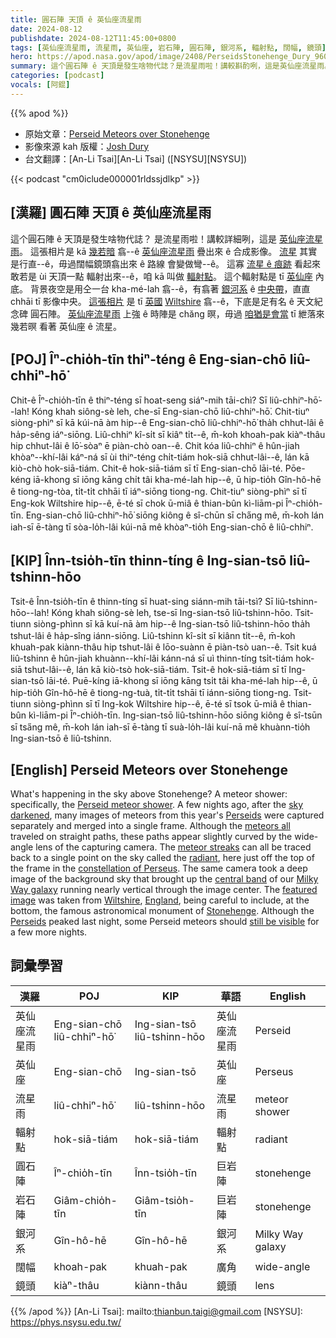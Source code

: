 ```yaml
---
title: 圓石陣 天頂 ê 英仙座流星雨
date: 2024-08-12
publishdate: 2024-08-12T11:45:00+0800
tags: [英仙座流星雨, 流星雨, 英仙座, 岩石陣, 圓石陣, 銀河系, 輻射點, 闊幅, 鏡頭]
hero: https://apod.nasa.gov/apod/image/2408/PerseidsStonehenge_Dury_960.jpg
summary: 這个圓石陣 ê 天頂是發生啥物代誌？是流星雨啦！講較斟酌咧，這是英仙座流星雨。
categories: [podcast]
vocals: [阿錕]
---
```


{{% apod %}}

- 原始文章：[Perseid Meteors over Stonehenge](https://apod.nasa.gov/apod/ap240812.html)
- 影像來源 kah 版權：[Josh Dury](https://www.instagram.com/josh_dury_photomedia/)
- 台文翻譯：[An-Li Tsai][An-Li Tsai] ([NSYSU][NSYSU])

{{< podcast "cm0iclude000001rldssjdlkp" >}}

## [漢羅] 圓石陣 天頂 ê 英仙座流星雨
這个圓石陣 ê 天頂是發生啥物代誌？
是流星雨啦！講較詳細咧，這是 [英仙座流星雨][Perseid meteor shower]。
這張相片是 kā [幾若暗][sky darkened] 翕--ê [英仙座流星雨][Perseids 1] 疊出來 ê 合成影像。
[流星][meteors all] 其實是行直--ê，毋過闊幅鏡頭翕出來 ê 路線 會變做彎--ê。
這寡 [流星 ê 痕跡][meteor streaks] 看起來敢若是 ùi 天頂一點 輻射出來--ê，咱 kā 叫做 [輻射點][radiant]。
這个輻射點是 tī [英仙座][constellation of Perseus] 內底。
背景夜空是用仝一台 kha-mé-lah 翕--ê，有翕著 [銀河系][Milky Way galaxy] ê [中央帶][central band]，直直 chhāi tī 影像中央。
[這張相片][featured image] 是 tī [英國][England] [Wiltshire][Wiltshire] 翕--ê，下底是足有名 ê 天文紀念碑 圓石陣。
[英仙座流星雨][Perseids 2] 上強 ê 時陣是 chăng 暝，毋過 [咱猶是會當][still be visible] tī 紲落來幾若暝 看著 英仙座 ê 流星。

## [POJ] Îⁿ-chio̍h-tīn thiⁿ-téng ê Eng-sian-chō liû-chhiⁿ-hō͘
Chit-ê Îⁿ-chio̍h-tīn ê thiⁿ-téng sī hoat-seng siáⁿ-mih tāi-chì?
Sī liû-chhiⁿ-hō͘--lah!
Kóng khah siông-sè leh, che-sī Eng-sian-chō liû-chhiⁿ-hō͘.
Chit-tiuⁿ siòng-phìⁿ sī kā kúi-nā àm hip--ê Eng-sian-chō liû-chhiⁿ-hō͘ tha̍h chhut-lâi ê ha̍p-sêng iáⁿ-siōng.
Liû-chhiⁿ kî-si̍t sī kiâⁿ ti̍t--ê, m̄-koh khoah-pak kiàⁿ-thâu hip chhut-lâi ê lō͘-sòaⁿ ē piàn-chò oan--ê.
Chit kóa liû-chhiⁿ ê hûn-jiah khòaⁿ--khí-lâi káⁿ-ná sī ùi thiⁿ-téng chi̍t-tiám hok-siā chhut-lâi--ê, lán kā kiò-chò hok-siā-tiám.
Chit-ê hok-siā-tiám sī tī Eng-sian-chō lāi-té.
Pōe-kéng iā-khong sī iōng kāng chi̍t tâi kha-mé-lah hip--ê, ū hip-tio̍h Gîn-hô-hē ê tiong-ng-tòa, ti̍t-ti̍t chhāi tī iáⁿ-siōng tiong-ng.
Chit-tiuⁿ siòng-phìⁿ sī tī Eng-kok Wiltshire hip--ê, ē-té sī chok ū-miâ ê thian-bûn kì-liām-pi Îⁿ-chio̍h-tīn.
Eng-sian-chō liû-chhiⁿ-hō͘ siōng kiông ê sî-chūn sī cha̋ng mê, m̄-koh lán iah-sī ē-tàng tī sòa-lo̍h-lâi kúi-nā mê khòaⁿ-tio̍h Eng-sian-chō ê liû-chhiⁿ.

## [KIP] Înn-tsio̍h-tīn thinn-tíng ê Ing-sian-tsō liû-tshinn-hōo
Tsit-ê Înn-tsio̍h-tīn ê thinn-tíng sī huat-sing siánn-mih tāi-tsì?
Sī liû-tshinn-hōo--lah!
Kóng khah siông-sè leh, tse-sī Ing-sian-tsō liû-tshinn-hōo.
Tsit-tiunn siòng-phìnn sī kā kuí-nā àm hip--ê Ing-sian-tsō liû-tshinn-hōo tha̍h tshut-lâi ê ha̍p-sîng iánn-siōng.
Liû-tshinn kî-si̍t sī kiânn ti̍t--ê, m̄-koh khuah-pak kiànn-thâu hip tshut-lâi ê lōo-suànn ē piàn-tsò uan--ê.
Tsit kuá liû-tshinn ê hûn-jiah khuànn--khí-lâi kánn-ná sī uì thinn-tíng tsi̍t-tiám hok-siā tshut-lâi--ê, lán kā kiò-tsò hok-siā-tiám.
Tsit-ê hok-siā-tiám sī tī Ing-sian-tsō lāi-té.
Puē-kíng iā-khong sī iōng kāng tsi̍t tâi kha-mé-lah hip--ê, ū hip-tio̍h Gîn-hô-hē ê tiong-ng-tuà, ti̍t-ti̍t tshāi tī iánn-siōng tiong-ng.
Tsit-tiunn siòng-phìnn sī tī Ing-kok Wiltshire hip--ê, ē-té sī tsok ū-miâ ê thian-bûn kì-liām-pi Îⁿ-chio̍h-tīn.
Ing-sian-tsō liû-tshinn-hōo siōng kiông ê sî-tsūn sī tsa̋ng mê, m̄-koh lán iah-sī ē-tàng tī suà-lo̍h-lâi kuí-nā mê khuànn-tio̍h Ing-sian-tsō ê liû-tshinn.

## [English] Perseid Meteors over Stonehenge
What's happening in the sky above Stonehenge?
A meteor shower: specifically, the [Perseid meteor shower][Perseid meteor shower].
A few nights ago, after the [sky darkened][sky darkened], many images of meteors from this year's [Perseids][Perseids 1] were captured separately and merged into a single frame.
Although the [meteors all][meteors all] traveled on straight paths, these paths appear slightly curved by the wide-angle lens of the capturing camera.
The [meteor streaks][meteor streaks] can all be traced back to a single point on the sky called the [radiant][radiant], here just off the top of the frame in the [constellation of Perseus][constellation of Perseus].
The same camera took a deep image of the background sky that brought up the [central band][central band] of our [Milky Way galaxy][Milky Way galaxy] running nearly vertical through the image center.
The [featured image][featured image] was taken from [Wiltshire][Wiltshire], [England][England], being careful to include, at the bottom, the famous astronomical monument of [Stonehenge][Stonehenge].
Although the [Perseids][Perseids 2] peaked last night, some Perseid meteors should [still be visible][still be visible] for a few more nights.

## 詞彙學習

|漢羅|POJ|KIP|華語|English|
|-|-|-|-|-|
|英仙座流星雨|Eng-sian-chō liû-chhiⁿ-hō͘|Ing-sian-tsō liû-tshinn-hōo|英仙座流星雨|Perseid|
|英仙座|Eng-sian-chō|Ing-sian-tsō|英仙座|Perseus|
|流星雨|liû-chhiⁿ-hō͘|liû-tshinn-hōo|流星雨|meteor shower|
|輻射點|hok-siā-tiám|hok-siā-tiám|輻射點|radiant|
|圓石陣|Îⁿ-chio̍h-tīn|Înn-tsio̍h-tīn|巨岩陣|stonehenge|
|岩石陣|Giâm-chio̍h-tīn|Giâm-tsio̍h-tīn|巨岩陣|stonehenge|
|銀河系|Gîn-hô-hē|Gîn-hô-hē|銀河系|Milky Way galaxy|
|闊幅|khoah-pak|khuah-pak|廣角|wide-angle|
|鏡頭|kiàⁿ-thâu|kiànn-thâu|鏡頭|lens|

{{% /apod %}}
[An-Li Tsai]: mailto:thianbun.taigi@gmail.com
[NSYSU]: https://phys.nsysu.edu.tw/

[copyright]: https://apod.nasa.gov/apod/fap/lib/about_apod.html#srapply
[License3]: https://creativecommons.org/licenses/by/3.0/
[License2]:https://creativecommons.org/licenses/by-nc-nd/2.0/

[Perseid meteor shower]:https://science.nasa.gov/solar-system/meteors-meteorites/perseids/
[sky darkened]:https://apod.nasa.gov/apod/ap240228.html
[Perseids 1]:https://en.wikipedia.org/wiki/Perseids
[meteors all]:https://apod.nasa.gov/apod/ap240811.html
[meteor streaks]:https://apod.nasa.gov/apod/ap161213.html
[radiant]:https://en.wikipedia.org/wiki/Radiant_(meteor_shower)
[constellation of Perseus]:https://en.wikipedia.org/wiki/Perseus_(constellation)
[central band]:https://apod.nasa.gov/apod/ap240805.html
[Milky Way galaxy]:https://science.nasa.gov/resource/the-milky-way-galaxy/
[featured image]:https://www.instagram.com/p/C-hUGnvsliD/
[Wiltshire]:https://youtu.be/6rUFClgsrnQ
[England]:https://en.wikipedia.org/wiki/England
[Stonehenge]:https://en.wikipedia.org/wiki/Stonehenge
[Perseids 2]:https://science.nasa.gov/solar-system/skywatching/night-sky-network/prepare-for-perseids/
[still be visible]:https://i.chzbgr.com/full/8572855808/hBCCED02B/cute-cat-hiding-hey-whered-she-go
